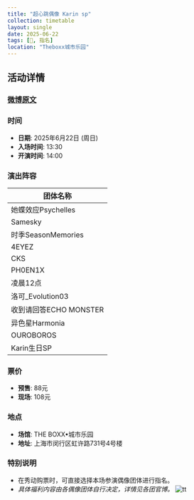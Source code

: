 ```yaml
---
title: "超心跳偶像 Karin sp"
collection: timetable
layout: single
date: 2025-06-22
tags: [🎂, 指名]
location: "Theboxx城市乐园"
---
```

## 活动详情

### [微博原文](https://weibo.com/5603058452/PwRlbvPh3)

### 时间
- **日期**: 2025年6月22日 (周日)  
- **入场时间**: 13:30  
- **开演时间**: 14:00  

### 演出阵容
| 团体名称                |  
|-------------------------|  
| 她蝶效应Psychelles      |  
| Samesky                |  
| 时季SeasonMemories     |  
| 4EYEZ                  |  
| CKS                    |  
| PH0EN1X                |  
| 凌晨12点               |  
| 洛可_Evolution03       |  
| 收到请回答ECHO MONSTER |  
| 异色星Harmonia         |  
| OUROBOROS              |  
| Karin生日SP            |  

### 票价
- **预售**: 88元  
- **现场**: 108元  

### 地点
- **场馆**: THE BOXX•城市乐园  
- **地址**: 上海市闵行区虹许路731号4号楼  

### 特别说明
- 在秀动购票时，可直接选择本场参演偶像团体进行指名。  
- *具体福利内容由各偶像团体自行决定，详情见各团官博。*
![tt](/timetable/2025/06/22/3.jpg)  